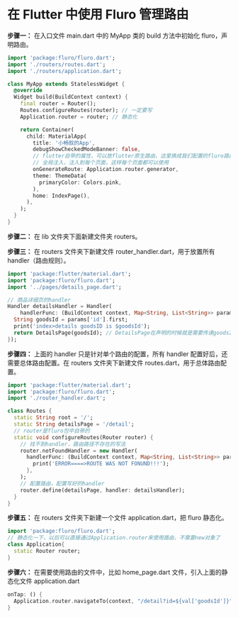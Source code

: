 # 在 Flutter 中使用 Fluro 管理路由

**步骤一：** 在入口文件 main.dart 中的 MyApp 类的 build 方法中初始化 fluro，声明路由。

  ```dart
  import 'package:fluro/fluro.dart';
  import './routers/routes.dart';
  import './routers/application.dart';
  
  class MyApp extends StatelessWidget {
    @override
    Widget build(BuildContext context) {
      final router = Router();
      Routes.configureRoutes(router); // 一定要写
      Application.router = router; // 静态化
  
      return Container(
        child: MaterialApp(
          title: '小畅叙的App',
          debugShowCheckedModeBanner: false,
          // flutter自带的属性，可以放flutter原生路由，这里换成我们配置的fluro路由
          // 全局注入，注入到每个页面，这样每个页面都可以使用
          onGenerateRoute: Application.router.generator,
          theme: ThemeData(
            primaryColor: Colors.pink,
          ),
          home: IndexPage(),
        ),
      );
    }
  }
  ```

**步骤二：** 在 lib 文件夹下面新建文件夹 routers。

**步骤三：** 在 routers 文件夹下新建文件 router_handler.dart，用于放置所有 handler（路由规则）。

  ```dart
  import 'package:flutter/material.dart';
  import 'package:fluro/fluro.dart';
  import '../pages/details_page.dart';
  
  // 商品详细页的handler
  Handler detailsHandler = Handler(
      handlerFunc: (BuildContext context, Map<String, List<String>> params) {
    String goodsId = params['id'].first;
    print('index>details goodsID is $goodsId');
    return DetailsPage(goodsId); // DetailsPage在声明的时候就是需要传递goodsId参数的
  });
  ```

**步骤四：** 上面的 handler 只是针对单个路由的配置，所有 handler 配置好后，还需要总体路由配置。在 routers 文件夹下新建文件 routes.dart，用于总体路由配置。

  ```dart
  import 'package:flutter/material.dart';
  import 'package:fluro/fluro.dart';
  import './router_handler.dart';
  
  class Routes {
    static String root = '/';
    static String detailsPage = '/detail';
    // router是fluro包中自带的
    static void configureRoutes(Router router) {
      // 找不到handler，路由路径不存在的写法
      router.notFoundHandler = new Handler(
        handlerFunc: (BuildContext context, Map<String, List<String>> params) {
          print('ERROR====>ROUTE WAS NOT FONUND!!!');
        },
      );
      // 配置路由，配置写好的handler
      router.define(detailsPage, handler: detailsHandler);
    }
  }
  ```

**步骤五：** 在 routers 文件夹下新建一个文件 application.dart，把 fluro 静态化。

  ```dart
  import 'package:fluro/fluro.dart';
  // 静态化一下，以后可以直接通过Application.router来使用路由，不需要new对象了
  class Application{
    static Router router;
  }
  ```

**步骤六：** 在需要使用路由的文件中，比如 home_page.dart 文件，引入上面的静态化文件 application.dart

  ```dart
  onTap: () {
    Application.router.navigateTo(context, "/detail?id=${val['goodsId']}");
  }
  ```
